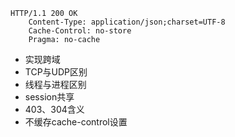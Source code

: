 ```
HTTP/1.1 200 OK
    Content-Type: application/json;charset=UTF-8
    Cache-Control: no-store
    Pragma: no-cache
```

- 实现跨域
- TCP与UDP区别
- 线程与进程区别
- session共享
- 403、304含义
- 不缓存cache-control设置
